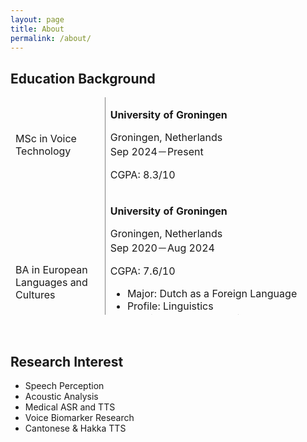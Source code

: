 ```yaml
---
layout: page
title: About
permalink: /about/
---
```

## Education Background

<table style="height: 348px; width: 100%; border-collapse: collapse; border-style: hidden;" border="1">
<tbody>
<tr style="border-style: hidden;">
<td style="width: 30%; height: 142px;">MSc in Voice Technology</td>
<td style="width: 70%; height: 142px;">
<p><strong>University of Groningen</strong></p>
<p>Groningen, Netherlands<br />Sep 2024－Present</p>
<p>CGPA: 8.3/10</p>
</td>
</tr>
<tr style="border-style: hidden;">
<td style="width: 30%; height: 110px;">BA in European Languages and Cultures</td>
<td style="width: 70%; height: 110px;">
<p><strong>University of Groningen</strong></p>
<p>Groningen, Netherlands<br />Sep 2020－Aug 2024</p>
<p>CGPA: 7.6/10</p>
<ul>
<li>Major: Dutch as a Foreign Language</li>
<li>Profile: Linguistics</li>
<li>Elective: Pre-Modern Literature</li>
<li>Minor: Information Science</li>
</ul>
<p>&nbsp;</p>
</td>
</tr>
<tr style="border-style: hidden;">
<td style="width: 30%; height: 78px;">Minor Abroad</td>
<td style="width: 70%; height: 78px;">
<p><strong>Otto-Friedrich-Universit&auml;t Bamberg</strong></p>
<p>Bamberg, Germany<br />Mar 2014－Jul 2014</p>
</td>
</tr>
<tr style="border-style: hidden;">
<td style="width: 30%; height: 18px;">BA (Hons) in Chinese</td>
<td style="width: 70%; height: 18px;">
<p><strong>Lingnan University</strong></p>
<p>Hong Kong<br />Sep 2012－Aug 2015</p>
<p>CGPA: 3.37/4 (Second Upper Class Honour)</p>
<ul>
<li>Focus: Classical Chinese Literature</li>
</ul>
</td>
</tr>
</tbody>
</table>
<p>&nbsp;</p>


## Research Interest
+ Speech Perception
+ Acoustic Analysis
+ Medical ASR and TTS
+ Voice Biomarker Research
+ Cantonese & Hakka TTS
